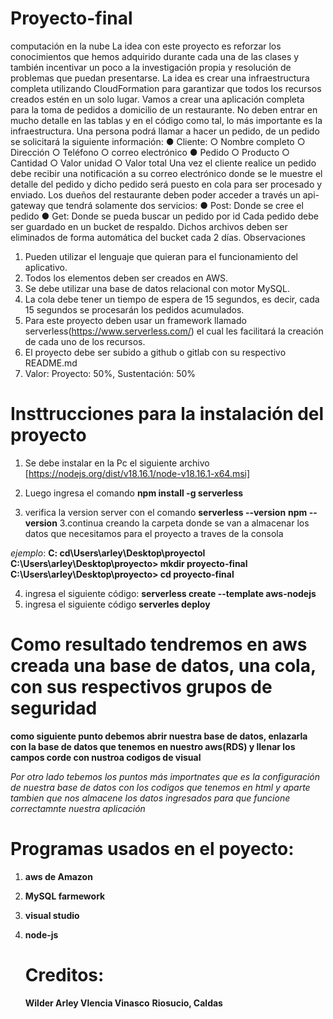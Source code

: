 # Proyecto-final
 computación en la nube
La idea con este proyecto es reforzar los conocimientos que hemos adquirido durante cada
una de las clases y también incentivar un poco a la investigación propia y resolución de
problemas que puedan presentarse.
La idea es crear una infraestructura completa utilizando CloudFormation para garantizar que
todos los recursos creados estén en un solo lugar.
Vamos a crear una aplicación completa para la toma de pedidos a domicilio de un
restaurante. No deben entrar en mucho detalle en las tablas y en el código como tal, lo más
importante es la infraestructura.
Una persona podrá llamar a hacer un pedido, de un pedido se solicitará la siguiente
información:
● Cliente:
○ Nombre completo
○ Dirección
○ Teléfono
○ correo electrónico
● Pedido
○ Producto
○ Cantidad
○ Valor unidad
○ Valor total
Una vez el cliente realice un pedido debe recibir una notificación a su correo electrónico
donde se le muestre el detalle del pedido y dicho pedido será puesto en cola para ser
procesado y enviado.
Los dueños del restaurante deben poder acceder a través un api-gateway que tendrá
solamente dos servicios:
● Post: Donde se cree el pedido
● Get: Donde se pueda buscar un pedido por id
Cada pedido debe ser guardado en un bucket de respaldo. Dichos archivos deben ser
eliminados de forma automática del bucket cada 2 días.
Observaciones
1. Pueden utilizar el lenguaje que quieran para el funcionamiento del aplicativo.
2. Todos los elementos deben ser creados en AWS.
3. Se debe utilizar una base de datos relacional con motor MySQL.
4. La cola debe tener un tiempo de espera de 15 segundos, es decir, cada 15
segundos se procesarán los pedidos acumulados.
5. Para este proyecto deben usar un framework llamado
serverless(https://www.serverless.com/) el cual les facilitará la creación de cada uno
de los recursos.
6. El proyecto debe ser subido a github o gitlab con su respectivo README.md
7. Valor: Proyecto: 50%, Sustentación: 50%

# Insttrucciones para la instalación del proyecto

1. Se debe instalar en la Pc el siguiente archivo
   [https://nodejs.org/dist/v18.16.1/node-v18.16.1-x64.msi]

1. Luego ingresa el comando **npm install -g serverless**
2. verifica la version server con el comando **serverless --version**
   **npm --version**
3.continua creando la carpeta donde se van a almacenar los datos que necesitamos para el proyecto a traves de la consola

*ejemplo*: **C: cd\Users\arley\Desktop\proyectol**
**C:\Users\arley\Desktop\proyecto> mkdir proyecto-final**
**C:\Users\arley\Desktop\proyecto> cd proyecto-final**

4. ingresa el siguiente código: **serverless create --template aws-nodejs**
5. ingresa el siguiente código **serverles deploy**
# Como resultado tendremos en aws creada una base de datos, una cola, con sus respectivos grupos de seguridad

**como siguiente punto debemos abrir nuestra base de datos, enlazarla con la base de datos que tenemos en nuestro aws(RDS) y llenar los campos corde con nustroa codigos de visual**

*Por otro lado tebemos los puntos más importnates que es la configuración de nuestra base de datos con los codigos que tenemos en html y aparte tambien que nos almacene los datos ingresados para que funcione correctamnte nuestra aplicación*

# Programas usados en el poyecto:
1. **aws de Amazon**
2. **MySQL farmework**
3. **visual studio**
4. **node-js**

   # Creditos:

   **Wilder Arley Vlencia Vinasco**
   **Riosucio, Caldas**



